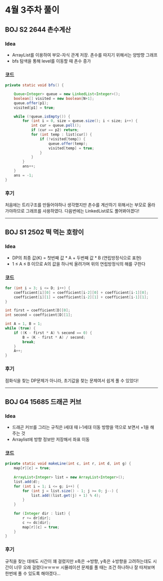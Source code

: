 #  4월 3주차 풀이
## BOJ S2 2644 촌수계산
### **Idea**
- ArrayList를 이용하여 부모-자식 관계 저장. 촌수를 따지기 위해서는 양방향 그래프
- bfs 탐색을 통해 level를 이동할 때 촌수 증가

### 코드
```java
private static void bfs() {

	Queue<Integer> queue = new LinkedList<Integer>();
	boolean[] visited = new boolean[N+1];
	queue.offer(p1);
	visited[p1] = true;

	while (!queue.isEmpty()) {
		for (int i = 0, size = queue.size(); i < size; i++) {
			int cur = queue.poll();
			if (cur == p2) return;
			for (int temp : list[cur]) {
				if (!visited[temp]) {
					queue.offer(temp);
					visited[temp] = true;
				}
			}
		}
		ans++;
	}
	ans = -1;
}
```

### 후기

처음에는 트리구조를 만들어야하나 생각했지만 촌수를 계산하기 위해서는 부모로 올라가야하므로 그래프를 사용하였다.
다음번에는 LinkedList로도 풀어봐야겠다! 

---

## BOJ S1 2502 떡 먹는 호랑이
### **Idea**
- DP의 최종 값(K) = 첫번째 값 * A + 두번째 값 * B (연립방정식으로 표현)
- 1 ≤ A ≤ B 이므로 A의 값을 하나씩 올려가며 위의 연립방정식의 해를 구한다

### 코드
```java
for (int i = 3; i <= D; i++) {
	coefficient[i][0] = coefficient[i-2][0] + coefficient[i-1][0];
	coefficient[i][1] = coefficient[i-2][1] + coefficient[i-1][1];
}

int first = coefficient[D][0];
int second = coefficient[D][1];

int A = 1, B = 1;
while (true) {
	if ((K - first * A) % second == 0) {
		B = (K - first * A) / second;
		break;
	}
	A++;
}
```

### 후기

점화식을 찾는 DP문제가 아니라, 초기값을 찾는 문제여서 쉽게 풀 수 있었다!

----

## BOJ G4 15685 드래곤 커브
### **Idea**
- 드래곤 커브를 그리는 규칙은 i세대 때 i-1세대 이동 방향을 역으로 보면서 +1을 해주는 것
- Arraylist에 방향 정보만 저장해서 좌표 이동

### 코드
```java
private static void makeLine(int c, int r, int d, int g) {
	map[r][c] = true;
	
	ArrayList<Integer> list = new ArrayList<Integer>();
	list.add(d);
	for (int i = 1; i <= g; i++) {
		for (int j = list.size() - 1; j >= 0; j--) {
			list.add((list.get(j) + 1) % 4);
		}
	}
	
	for (Integer dir : list) {
		r += dr[dir];
		c += dc[dir];
		map[r][c] = true;
	}
}
```

### 후기

규칙을 찾는 데에도 시간이 꽤 걸렸지만 x축은 →방향, y축은 ↓방향을 고려하는데도 시간이 너무 오래 걸렸다ㅠㅠㅠㅠ
시뮬레이션 문제를 풀 때는 조건 하나하나 잘 따져보며 한번에 풀 수 있도록 해야겠다...
